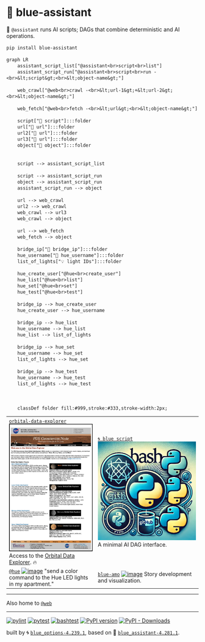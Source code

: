 # 🧠 blue-assistant

🧠 `@assistant` runs AI scripts; DAGs that combine deterministic and AI operations.

```bash
pip install blue-assistant
```

```mermaid
graph LR
    assistant_script_list["@assistant<br>script<br>list"]
    assistant_script_run["@assistant<br>script<br>run -<br>&lt;script&gt;<br>&lt;object-name&gt;"]

    web_crawl["@web<br>crawl -<br>&lt;url-1&gt;+&lt;url-2&gt;<br>&lt;object-name&gt;"]

    web_fetch["@web<br>fetch -<br>&lt;url&gt;<br>&lt;object-name&gt;"]

    script["📜 script"]:::folder
    url["🔗 url"]:::folder
    url2["🔗 url"]:::folder
    url3["🔗 url"]:::folder
    object["📂 object"]:::folder


    script --> assistant_script_list

    script --> assistant_script_run
    object --> assistant_script_run
    assistant_script_run --> object

    url --> web_crawl
    url2 --> web_crawl
    web_crawl --> url3
    web_crawl --> object

    url --> web_fetch
    web_fetch --> object

    bridge_ip["🔗 bridge_ip"]:::folder
    hue_username["🔗 hue_username"]:::folder
    list_of_lights["💡 light IDs"]:::folder

    hue_create_user["@hue<br>create_user"]
    hue_list["@hue<br>list"]
    hue_set["@hue<br>set"]
    hue_test["@hue<br>test"]

    bridge_ip --> hue_create_user
    hue_create_user --> hue_username

    bridge_ip --> hue_list
    hue_username --> hue_list
    hue_list --> list_of_lights

    bridge_ip --> hue_set
    hue_username --> hue_set
    list_of_lights --> hue_set

    bridge_ip --> hue_test
    hue_username --> hue_test
    list_of_lights --> hue_test



    classDef folder fill:#999,stroke:#333,stroke-width:2px;
```

|   |   |
| --- | --- |
| [`orbital-data-explorer`](./blue_assistant/script/repository/orbital_data_explorer) [![image](https://github.com/kamangir/assets/blob/main/blue-assistant/orbital-data-explorer.png?raw=true)](./blue_assistant/script/repository/orbital_data_explorer) Access to the [Orbital Data Explorer](https://ode.rsl.wustl.edu/). 🔥 | [`🌀 blue script`](./blue_assistant/script/) [![image](https://github.com/kamangir/assets/raw/main/blue-plugin/marquee.png?raw=true)](./blue_assistant/script/) A minimal AI DAG interface. |
| [`@hue`](./blue_assistant/script/repository/hue) [![image](https://github.com/kamangir/assets/raw/main/blue-assistant/20250314_143702.jpg?raw=true)](./blue_assistant/script/repository/hue) "send a color command to the Hue LED lights in my apartment." | [`blue-amo`](./blue_assistant/script/repository/blue_amo/README.md) [![image](https://github.com/kamangir/assets/raw/main/blue-amo-2025-02-03-nswnx6/stitching_the_frames-2.png?raw=true)](./blue_assistant/script/repository/blue_amo/README.md) Story development and visualization. |

---

Also home to [`@web`](./blue_assistant/web/)

---


[![pylint](https://github.com/kamangir/blue-assistant/actions/workflows/pylint.yml/badge.svg)](https://github.com/kamangir/blue-assistant/actions/workflows/pylint.yml) [![pytest](https://github.com/kamangir/blue-assistant/actions/workflows/pytest.yml/badge.svg)](https://github.com/kamangir/blue-assistant/actions/workflows/pytest.yml) [![bashtest](https://github.com/kamangir/blue-assistant/actions/workflows/bashtest.yml/badge.svg)](https://github.com/kamangir/blue-assistant/actions/workflows/bashtest.yml) [![PyPI version](https://img.shields.io/pypi/v/blue-assistant.svg)](https://pypi.org/project/blue-assistant/) [![PyPI - Downloads](https://img.shields.io/pypi/dd/blue-assistant)](https://pypistats.org/packages/blue-assistant)

built by 🌀 [`blue_options-4.239.1`](https://github.com/kamangir/awesome-bash-cli), based on 🧠 [`blue_assistant-4.281.1`](https://github.com/kamangir/blue-assistant).

